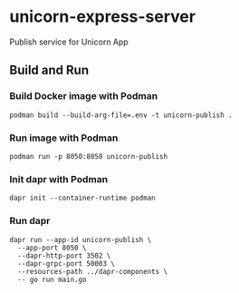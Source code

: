# unicorn-express-server
Publish service for Unicorn App
## Build and Run
### Build Docker image with Podman
```
podman build --build-arg-file=.env -t unicorn-publish . 
```
### Run image with Podman
```
podman run -p 8050:8050 unicorn-publish
```
### Init dapr with Podman
```
dapr init --container-runtime podman
```
### Run dapr
```
dapr run --app-id unicorn-publish \
  --app-port 8050 \
  --dapr-http-port 3502 \
  --dapr-grpc-port 50003 \
  --resources-path ../dapr-components \
  -- go run main.go
```
